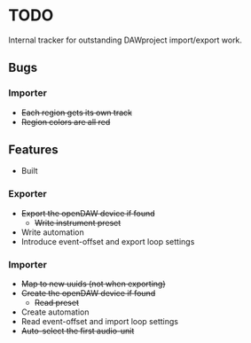 # TODO

Internal tracker for outstanding DAWproject import/export work.

## Bugs

### Importer

* ~~Each region gets its own track~~
* ~~Region colors are all red~~

## Features

* Built

### Exporter

* ~~Export the openDAW device if found~~
    * ~~Write instrument preset~~
* Write automation
* Introduce event-offset and export loop settings

### Importer

* ~~Map to new uuids (not when exporting)~~
* ~~Create the openDAW device if found~~
  * ~~Read preset~~
* Create automation
* Read event-offset and import loop settings
* ~~Auto-select the first audio-unit~~